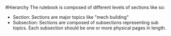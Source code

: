 #Hierarchy
The rulebook is composed of different levels of sections like so:
- Section: Sections are major topics like "mech building"
- Subsection: Sections are composed of subsections representing sub topics. Each subsection should be one or more physical pages in length.
